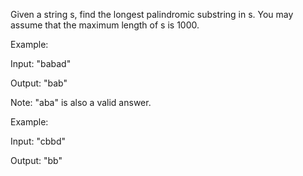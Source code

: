 Given a string s, find the longest palindromic substring in s. You may assume that the maximum length of s is 1000.

Example:

Input: "babad"

Output: "bab"

Note: "aba" is also a valid answer.

Example:

Input: "cbbd"

Output: "bb"

